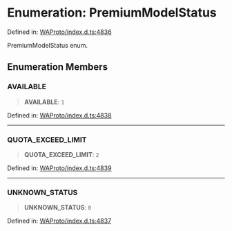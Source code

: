 # Enumeration: PremiumModelStatus

Defined in: [WAProto/index.d.ts:4836](https://github.com/WhiskeySockets/Baileys/blob/2fdabb7f387029b680a2c5e056c7022c25b0f110/WAProto/index.d.ts#L4836)

PremiumModelStatus enum.

## Enumeration Members

### AVAILABLE

> **AVAILABLE**: `1`

Defined in: [WAProto/index.d.ts:4838](https://github.com/WhiskeySockets/Baileys/blob/2fdabb7f387029b680a2c5e056c7022c25b0f110/WAProto/index.d.ts#L4838)

***

### QUOTA\_EXCEED\_LIMIT

> **QUOTA\_EXCEED\_LIMIT**: `2`

Defined in: [WAProto/index.d.ts:4839](https://github.com/WhiskeySockets/Baileys/blob/2fdabb7f387029b680a2c5e056c7022c25b0f110/WAProto/index.d.ts#L4839)

***

### UNKNOWN\_STATUS

> **UNKNOWN\_STATUS**: `0`

Defined in: [WAProto/index.d.ts:4837](https://github.com/WhiskeySockets/Baileys/blob/2fdabb7f387029b680a2c5e056c7022c25b0f110/WAProto/index.d.ts#L4837)
